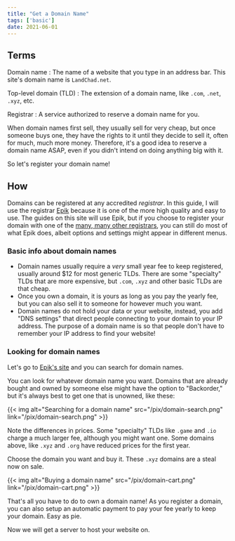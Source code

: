 ```yaml
---
title: "Get a Domain Name"
tags: ['basic']
date: 2021-06-01
---
```

## Terms

Domain name
:   The name of a website that you type in an address bar. This site\'s
    domain name is `LandChad.net`.

Top-level domain (TLD)
:   The extension of a domain name, like `.com`, `.net`, `.xyz`, etc.

Registrar
:   A service authorized to reserve a domain name for you.

When domain names first sell, they usually sell for very cheap, but once
someone buys one, they have the rights to it until they decide to sell
it, often for much, much more money. Therefore, it\'s a good idea to
reserve a domain name ASAP, even if you didn\'t intend on doing anything
big with it.

So let\'s register your domain name!

## How

Domains can be registered at any accredited <dfn>registrar</dfn>. In this
guide, I will use the registrar
[Epik](https://www.epik.com/?affid=we2ro7sa6) because it is one of the
more high quality and easy to use. The guides on this site will use
Epik, but if you choose to register your domain with one of the [many,
many other registrars](https://www.icann.org/en/accredited-registrars),
you can still do most of what Epik does, albeit options and settings
might appear in different menus.

### Basic info about domain names

-   Domain names usually require a *very* small year fee to keep
    registered, usually around \$12 for most generic TLDs. There are
    some \"specialty\" TLDs that are more expensive, but `.com`, `.xyz`
    and other basic TLDs are that cheap.
-   Once you own a domain, it is yours as long as you pay the yearly
    fee, but you can also sell it to someone for however much you want.
-   Domain names do not hold your data or your website, instead, you add
    \"DNS settings\" that direct people connecting to your domain to
    your IP address. The purpose of a domain name is so that people
    don\'t have to remember your IP address to find your website!

### Looking for domain names

Let\'s go to [Epik\'s site](https://www.epik.com/?affid=we2ro7sa6) and
you can search for domain names.

You can look for whatever domain name you want. Domains that are already
bought and owned by someone else might have the option to \"Backorder,\"
but it\'s always best to get one that is unowned, like these:

{{< img alt="Searching for a domain name" src="/pix/domain-search.png" link="/pix/domain-search.png" >}}

Note the differences in prices. Some \"specialty\" TLDs like `.game` and
`.io` charge a much larger fee, although you might want one. Some
domains above, like `.xyz` and `.org` have reduced prices for the first
year.

Choose the domain you want and buy it. These `.xyz` domains are a steal
now on sale.

{{< img alt="Buying a domain name" src="/pix/domain-cart.png" link="/pix/domain-cart.png" >}}

That\'s all you have to do to own a domain name! As you register a
domain, you can also setup an automatic payment to pay your fee yearly
to keep your domain. Easy as pie.

Now we will get a server to host your website on.

